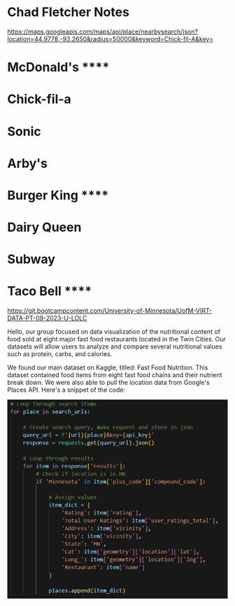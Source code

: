 # Chad Fletcher Notes

https://maps.googleapis.com/maps/api/place/nearbysearch/json?location=44.9778,-93.2650&radius=50000&keyword=Chick-fil-A&key=


# McDonald's   ****
# Chick-fil-a
# Sonic
# Arby's
# Burger King  ****
# Dairy Queen
# Subway
# Taco Bell    ****

https://git.bootcampcontent.com/University-of-Minnesota/UofM-VIRT-DATA-PT-09-2023-U-LOLC

Hello, our group focused on data visualization of the nutritional content of food sold at eight major fast food restaurants located in the Twin Cities. Our datasets will allow users to analyze and compare several nutritional values such as protein, carbs, and calories.

We found our main dataset on Kaggle, titled: Fast Food Nutrition. This dataset contained food items from eight fast food chains and their nutrient break down. We were also able to pull the location data from Google's Places API. Here's a snippet of the code:

![Alt text](API_Pull_code.png)